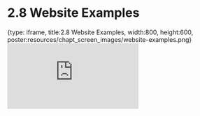 # 2.8 Website Examples
 
{type: iframe, title:2.8 Website Examples, width:800, height:600, poster:resources/chapt_screen_images/website-examples.png}
![](https://science.c-moor.org/C-MOOR_Template/no_toc/website-examples.html)
 

 
